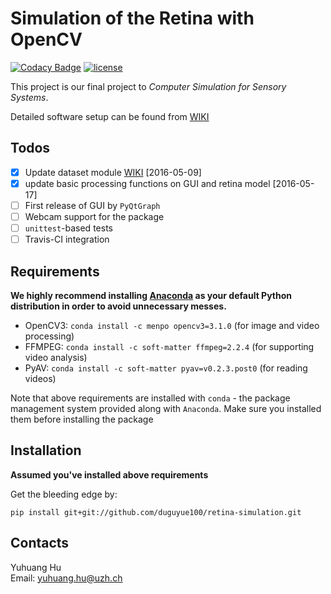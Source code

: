 # Simulation of the Retina with OpenCV

[![Codacy Badge](https://api.codacy.com/project/badge/Grade/ffa7d1cf03e74bb2adfe60b91fb7479b)](https://www.codacy.com/app/duguyue100/retina-simulation?utm_source=github.com&amp;utm_medium=referral&amp;utm_content=duguyue100/retina-simulation&amp;utm_campaign=Badge_Grade)
[![license](https://img.shields.io/github/license/mashape/apistatus.svg?maxAge=2592000)](http://doge.mit-license.org)


This project is our final project to _Computer Simulation for Sensory Systems_.

Detailed software setup can be found from [WIKI](https://github.com/duguyue100/retina-simulation/wiki/Software-Setup)

## Todos

- [x] Update dataset module [WIKI](https://github.com/duguyue100/retina-simulation/wiki/simretina-Python-API) [2016-05-09]
- [x] update basic processing functions on GUI and retina model [2016-05-17]
- [ ] First release of GUI by `PyQtGraph`
- [ ] Webcam support for the package
- [ ] `unittest`-based tests
- [ ] Travis-CI integration

## Requirements

__We highly recommend installing [Anaconda](https://anaconda.org/) as your default Python distribution in order to avoid
unnecessary messes.__

+ OpenCV3: `conda install -c menpo opencv3=3.1.0` (for image and video processing)
+ FFMPEG: `conda install -c soft-matter ffmpeg=2.2.4` (for supporting video analysis)
+ PyAV: `conda install -c soft-matter pyav=v0.2.3.post0` (for reading videos)

Note that above requirements are installed with `conda` - the package management system
provided along with `Anaconda`. Make sure you installed them before installing the package

## Installation

__Assumed you've installed above requirements__

Get the bleeding edge by:

```
pip install git+git://github.com/duguyue100/retina-simulation.git
```

## Contacts

Yuhuang Hu  
Email: yuhuang.hu@uzh.ch
